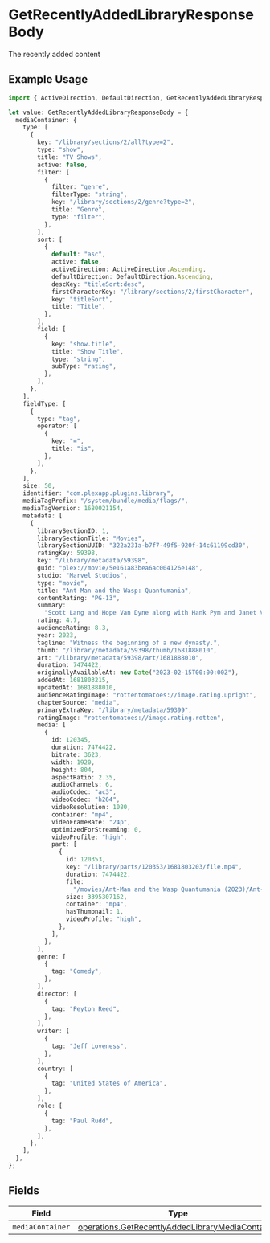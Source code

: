 # GetRecentlyAddedLibraryResponseBody

The recently added content

## Example Usage

```typescript
import { ActiveDirection, DefaultDirection, GetRecentlyAddedLibraryResponseBody } from "@lukehagar/plexjs/sdk/models/operations";

let value: GetRecentlyAddedLibraryResponseBody = {
  mediaContainer: {
    type: [
      {
        key: "/library/sections/2/all?type=2",
        type: "show",
        title: "TV Shows",
        active: false,
        filter: [
          {
            filter: "genre",
            filterType: "string",
            key: "/library/sections/2/genre?type=2",
            title: "Genre",
            type: "filter",
          },
        ],
        sort: [
          {
            default: "asc",
            active: false,
            activeDirection: ActiveDirection.Ascending,
            defaultDirection: DefaultDirection.Ascending,
            descKey: "titleSort:desc",
            firstCharacterKey: "/library/sections/2/firstCharacter",
            key: "titleSort",
            title: "Title",
          },
        ],
        field: [
          {
            key: "show.title",
            title: "Show Title",
            type: "string",
            subType: "rating",
          },
        ],
      },
    ],
    fieldType: [
      {
        type: "tag",
        operator: [
          {
            key: "=",
            title: "is",
          },
        ],
      },
    ],
    size: 50,
    identifier: "com.plexapp.plugins.library",
    mediaTagPrefix: "/system/bundle/media/flags/",
    mediaTagVersion: 1680021154,
    metadata: [
      {
        librarySectionID: 1,
        librarySectionTitle: "Movies",
        librarySectionUUID: "322a231a-b7f7-49f5-920f-14c61199cd30",
        ratingKey: 59398,
        key: "/library/metadata/59398",
        guid: "plex://movie/5e161a83bea6ac004126e148",
        studio: "Marvel Studios",
        type: "movie",
        title: "Ant-Man and the Wasp: Quantumania",
        contentRating: "PG-13",
        summary:
          "Scott Lang and Hope Van Dyne along with Hank Pym and Janet Van Dyne explore the Quantum Realm where they interact with strange creatures and embark on an adventure that goes beyond the limits of what they thought was possible.",
        rating: 4.7,
        audienceRating: 8.3,
        year: 2023,
        tagline: "Witness the beginning of a new dynasty.",
        thumb: "/library/metadata/59398/thumb/1681888010",
        art: "/library/metadata/59398/art/1681888010",
        duration: 7474422,
        originallyAvailableAt: new Date("2023-02-15T00:00:00Z"),
        addedAt: 1681803215,
        updatedAt: 1681888010,
        audienceRatingImage: "rottentomatoes://image.rating.upright",
        chapterSource: "media",
        primaryExtraKey: "/library/metadata/59399",
        ratingImage: "rottentomatoes://image.rating.rotten",
        media: [
          {
            id: 120345,
            duration: 7474422,
            bitrate: 3623,
            width: 1920,
            height: 804,
            aspectRatio: 2.35,
            audioChannels: 6,
            audioCodec: "ac3",
            videoCodec: "h264",
            videoResolution: 1080,
            container: "mp4",
            videoFrameRate: "24p",
            optimizedForStreaming: 0,
            videoProfile: "high",
            part: [
              {
                id: 120353,
                key: "/library/parts/120353/1681803203/file.mp4",
                duration: 7474422,
                file:
                  "/movies/Ant-Man and the Wasp Quantumania (2023)/Ant-Man.and.the.Wasp.Quantumania.2023.1080p.mp4",
                size: 3395307162,
                container: "mp4",
                hasThumbnail: 1,
                videoProfile: "high",
              },
            ],
          },
        ],
        genre: [
          {
            tag: "Comedy",
          },
        ],
        director: [
          {
            tag: "Peyton Reed",
          },
        ],
        writer: [
          {
            tag: "Jeff Loveness",
          },
        ],
        country: [
          {
            tag: "United States of America",
          },
        ],
        role: [
          {
            tag: "Paul Rudd",
          },
        ],
      },
    ],
  },
};
```

## Fields

| Field                                                                                                                       | Type                                                                                                                        | Required                                                                                                                    | Description                                                                                                                 |
| --------------------------------------------------------------------------------------------------------------------------- | --------------------------------------------------------------------------------------------------------------------------- | --------------------------------------------------------------------------------------------------------------------------- | --------------------------------------------------------------------------------------------------------------------------- |
| `mediaContainer`                                                                                                            | [operations.GetRecentlyAddedLibraryMediaContainer](../../../sdk/models/operations/getrecentlyaddedlibrarymediacontainer.md) | :heavy_minus_sign:                                                                                                          | N/A                                                                                                                         |